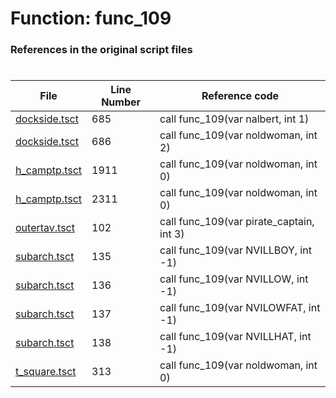 # Function: func_109
### References in the original script files

#

| File | Line Number | Reference code |
| --- | --- | --- |
| [dockside.tsct](../../../out/dockside.tsct#L685) | 685 | call func_109(var nalbert, int 1) |
| [dockside.tsct](../../../out/dockside.tsct#L686) | 686 | call func_109(var noldwoman, int 2) |
| [h_camptp.tsct](../../../out/h_camptp.tsct#L1911) | 1911 | call func_109(var noldwoman, int 0) |
| [h_camptp.tsct](../../../out/h_camptp.tsct#L2311) | 2311 | call func_109(var noldwoman, int 0) |
| [outertav.tsct](../../../out/outertav.tsct#L102) | 102 | call func_109(var pirate_captain, int 3) |
| [subarch.tsct](../../../out/subarch.tsct#L135) | 135 | call func_109(var NVILLBOY, int -1) |
| [subarch.tsct](../../../out/subarch.tsct#L136) | 136 | call func_109(var NVILLOW, int -1) |
| [subarch.tsct](../../../out/subarch.tsct#L137) | 137 | call func_109(var NVILOWFAT, int -1) |
| [subarch.tsct](../../../out/subarch.tsct#L138) | 138 | call func_109(var NVILLHAT, int -1) |
| [t_square.tsct](../../../out/t_square.tsct#L313) | 313 | call func_109(var noldwoman, int 0) |
